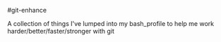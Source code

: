 #git-enhance

A collection of things I've lumped into my bash_profile to help me work harder/better/faster/stronger with git
